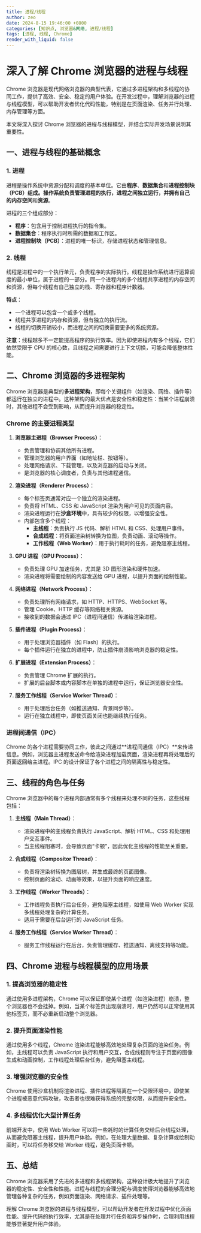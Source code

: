 ```yaml
---
title: 进程/线程
author: zeo
date: 2024-8-15 19:46:00 +0800
categories: [知识点, 浏览器&网络, 进程/线程]
tags: [进程, 线程, Chrome]
render_with_liquid: false
---
```


# 深入了解 Chrome 浏览器的进程与线程

Chrome 浏览器是现代网络浏览器的典型代表，它通过多进程架构和多线程的协同工作，提供了高效、安全、稳定的用户体验。在开发过程中，理解浏览器的进程与线程模型，可以帮助开发者优化代码性能，特别是在页面渲染、任务并行处理、内存管理等方面。

本文将深入探讨 Chrome 浏览器的进程与线程模型，并结合实际开发场景说明其重要性。

## 一、进程与线程的基础概念

### 1. 进程

进程是操作系统中资源分配和调度的基本单位。它由**程序**、**数据集合**和**进程控制块（PCB）**组成。操作系统负责管理进程的执行，进程之间独立运行，并拥有自己的**内存空间**和**资源**。

进程的三个组成部分：
- **程序**：包含用于控制进程执行的指令集。
- **数据集合**：程序执行时所需的数据和工作区。
- **进程控制块（PCB）**：进程的唯一标识，存储进程状态和管理信息。

### 2. 线程

线程是进程中的一个执行单元，负责程序的实际执行。线程是操作系统进行运算调度的最小单位，属于进程的一部分。同一个进程内的多个线程共享进程的内存空间和资源，但每个线程有自己独立的栈、寄存器和程序计数器。

**特点**：
- 一个进程可以包含一个或多个线程。
- 线程共享进程的内存和资源，但有独立的执行流。
- 线程的切换开销较小，而进程之间的切换需要更多的系统资源。

**注意**：线程越多不一定能提高程序的执行效率。因为即使进程内有多个线程，它们依然受限于 CPU 的核心数，且线程之间需要进行上下文切换，可能会降低整体性能。

## 二、Chrome 浏览器的多进程架构

Chrome 浏览器是典型的**多进程架构**，即每个关键组件（如渲染、网络、插件等）都运行在独立的进程中。这种架构的最大优点是安全性和稳定性：当某个进程崩溃时，其他进程不会受到影响，从而提升浏览器的稳定性。

### Chrome 的主要进程类型

1. **浏览器主进程（Browser Process）**：
   - 负责管理和协调其他所有进程。
   - 管理浏览器的用户界面（如地址栏、按钮等）。
   - 处理网络请求、下载管理，以及浏览器的启动与关闭。
   - 是浏览器的核心调度者，负责与其他进程通信。

2. **渲染进程（Renderer Process）**：
   - 每个标签页通常对应一个独立的渲染进程。
   - 负责将 HTML、CSS 和 JavaScript 渲染为用户可见的页面内容。
   - 渲染进程运行在**沙盒环境**中，具有较少的权限，以增强安全性。
   - 内部包含多个线程：
     - **主线程**：负责执行 JS 代码、解析 HTML 和 CSS、处理用户事件。
     - **合成线程**：将页面渲染树转换为位图，负责动画、滚动等操作。
     - **工作线程（Web Worker）**：用于执行耗时的任务，避免阻塞主线程。

3. **GPU 进程（GPU Process）**：
   - 负责处理 GPU 加速任务，尤其是 3D 图形渲染和硬件加速。
   - 渲染进程将需要绘制的内容发送给 GPU 进程，以提升页面的绘制性能。

4. **网络进程（Network Process）**：
   - 负责处理所有网络请求，如 HTTP、HTTPS、WebSocket 等。
   - 管理 Cookie、HTTP 缓存等网络相关资源。
   - 接收到的数据会通过 IPC（进程间通信）传递给渲染进程。

5. **插件进程（Plugin Process）**：
   - 用于处理浏览器插件（如 Flash）的执行。
   - 每个插件运行在独立的进程中，防止插件崩溃影响浏览器的稳定性。

6. **扩展进程（Extension Process）**：
   - 负责管理 Chrome 扩展的执行。
   - 扩展的后台脚本或内容脚本在单独的进程中运行，保证浏览器安全性。

7. **服务工作线程（Service Worker Thread）**：
   - 用于处理后台任务（如推送通知、背景同步等）。
   - 运行在独立线程中，即使页面关闭也能继续执行任务。

### 进程间通信（IPC）

Chrome 的各个进程需要协同工作，彼此之间通过**进程间通信（IPC）**来传递信息。例如，浏览器主进程发送命令给渲染进程加载页面，渲染进程再将处理后的页面返回给主进程。IPC 的设计保证了各个进程之间的隔离性与稳定性。

## 三、线程的角色与任务

Chrome 浏览器中的每个进程内部通常有多个线程来处理不同的任务，这些线程包括：

1. **主线程（Main Thread）**：
   - 渲染进程中的主线程负责执行 JavaScript、解析 HTML、CSS 和处理用户交互事件。
   - 当主线程阻塞时，会导致页面“卡顿”，因此优化主线程的性能至关重要。

2. **合成线程（Compositor Thread）**：
   - 负责将渲染树转换为图层树，并生成最终的页面图像。
   - 控制页面的滚动、动画等效果，以提升页面的响应速度。

3. **工作线程（Worker Threads）**：
   - 工作线程负责执行后台任务，避免阻塞主线程，如使用 Web Worker 实现多线程处理复杂的计算任务。
   - 适用于需要在后台运行的 JavaScript 任务。

4. **服务工作线程（Service Worker Thread）**：
   - 服务工作线程运行在后台，负责管理缓存、推送通知、离线支持等功能。

## 四、Chrome 进程与线程模型的应用场景

### 1. **提高浏览器的稳定性**

通过使用多进程架构，Chrome 可以保证即使某个进程（如渲染进程）崩溃，整个浏览器也不会挂掉。例如，当某个标签页出现崩溃时，用户仍然可以正常使用其他标签页，而不必重新启动整个浏览器。

### 2. **提升页面渲染性能**

通过使用多个线程，Chrome 渲染进程能够高效地处理复杂页面的渲染任务。例如，主线程可以负责 JavaScript 执行和用户交互，合成线程则专注于页面的图像生成和动画控制，工作线程处理后台任务，避免阻塞主线程。

### 3. **增强浏览器的安全性**

Chrome 使用沙盒机制将渲染进程、插件进程等隔离在一个受限环境中，即使某个进程被恶意代码攻破，攻击者也很难获得系统的完整权限，从而提升安全性。

### 4. **多线程优化大型计算任务**

前端开发中，使用 Web Worker 可以将一些耗时的计算任务交给后台线程处理，从而避免阻塞主线程，提升用户体验。例如，在处理大量数据、复杂计算或绘制动画时，可以将任务移交给 Worker 线程，避免页面卡顿。

## 五、总结

Chrome 浏览器采用了先进的多进程和多线程架构，这种设计极大地提升了浏览器的稳定性、安全性和性能。进程与线程的合理分配与调度使得浏览器能够高效地管理各种复杂的任务，例如页面渲染、网络请求、插件处理等。

理解 Chrome 浏览器的进程与线程模型，可以帮助开发者在开发过程中优化页面性能、提升代码的执行效率，尤其是在处理并行任务和异步操作时，合理利用线程能够显著提升用户体验。